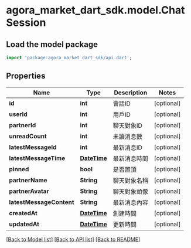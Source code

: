 # agora_market_dart_sdk.model.ChatSession

## Load the model package
```dart
import 'package:agora_market_dart_sdk/api.dart';
```

## Properties
Name | Type | Description | Notes
------------ | ------------- | ------------- | -------------
**id** | **int** | 會話ID | [optional] 
**userId** | **int** | 用戶ID | [optional] 
**partnerId** | **int** | 聊天對象ID | [optional] 
**unreadCount** | **int** | 未讀消息數 | [optional] 
**latestMessageId** | **int** | 最新消息ID | [optional] 
**latestMessageTime** | [**DateTime**](DateTime.md) | 最新消息時間 | [optional] 
**pinned** | **bool** | 是否置頂 | [optional] 
**partnerName** | **String** | 聊天對象名稱 | [optional] 
**partnerAvatar** | **String** | 聊天對象頭像 | [optional] 
**latestMessageContent** | **String** | 最新消息內容 | [optional] 
**createdAt** | [**DateTime**](DateTime.md) | 創建時間 | [optional] 
**updatedAt** | [**DateTime**](DateTime.md) | 更新時間 | [optional] 

[[Back to Model list]](../README.md#documentation-for-models) [[Back to API list]](../README.md#documentation-for-api-endpoints) [[Back to README]](../README.md)


